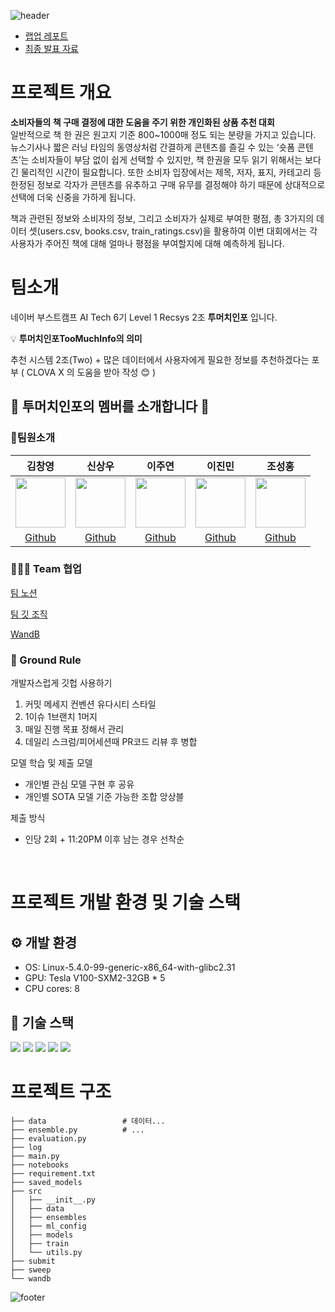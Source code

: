 ![header](https://capsule-render.vercel.app/api?type=waving&color=gradient&height=250&section=header&text=Level1-BookRatingPrediction&desc=RecSys-02&fontSize=50&fontColor=FFFFFF&fontAlignY=40)
- [랩업 레포트](https://github.com/boostcampaitech6/level1-bookratingprediction-recsys-02/blob/main/docs/RecSys_%ED%8C%80%20%EB%A6%AC%ED%8F%AC%ED%8A%B8(02%EC%A1%B0).pdf)
- [최종 발표 자료](https://github.com/boostcampaitech6/level1-bookratingprediction-recsys-02/blob/main/docs/Recsys02-level1-BookRatingPrediction.pdf)
# 프로젝트 개요
**소비자들의 책 구매 결정에 대한 도움을 주기 위한 개인화된 상품 추천 대회** <br>
일반적으로 책 한 권은 원고지 기준 800~1000매 정도 되는 분량을 가지고 있습니다.
뉴스기사나 짧은 러닝 타임의 동영상처럼 간결하게 콘텐츠를 즐길 수 있는 ‘숏폼 콘텐츠’는 소비자들이 부담 없이 쉽게 선택할 수 있지만, 책 한권을 모두 읽기 위해서는 보다 긴 물리적인 시간이 필요합니다. 또한 소비자 입장에서는 제목, 저자, 표지, 카테고리 등 한정된 정보로 각자가 콘텐츠를 유추하고 구매 유무를 결정해야 하기 때문에 상대적으로 선택에 더욱 신중을 가하게 됩니다.

책과 관련된 정보와 소비자의 정보, 그리고 소비자가 실제로 부여한 평점, 총 3가지의 데이터 셋(users.csv, books.csv, train_ratings.csv)을 활용하여 이번 대회에서는 각 사용자가 주어진 책에 대해 얼마나 평점을 부여할지에 대해 예측하게 됩니다.
# 팀소개

네이버 부스트캠프 AI Tech 6기 Level 1 Recsys 2조 **투머치인포** 입니다.

<aside>
    
💡 **투머치인포TooMuchInfo의 의미**

추천 시스템 2조(Two) + 많은 데이터에서 사용자에게 필요한 정보를 추천하겠다는 포부
( CLOVA X 의 도움을 받아 작성 😊 )

</aside>

## 👋 투머치인포의 멤버를 소개합니다 👋

### 🦹‍팀원소개
|김창영|신상우|이주연|이진민|조성홍|
|:---:|:---:|:---:|:---:|:---:|
|<img src='https://github.com/TooMuch-Info/.github/assets/97018869/b49f0e25-f4ec-4a80-9334-ea148eb3da0b' height=80 width=80px></img>|<img src='https://github.com/TooMuch-Info/.github/assets/97018869/b3199d59-f98a-4e49-9231-793f74498953' height=80 width=80px></img>|<img src='https://github.com/TooMuch-Info/.github/assets/97018869/2edbf1da-2a93-472a-b92f-5040219f8d71' height=80 width=80px></img>|<img src='https://github.com/TooMuch-Info/.github/assets/97018869/5245e126-87d4-490d-af9a-cc60e25f60a0' height=80 width=80px></img>|<img src='https://github.com/TooMuch-Info/.github/assets/97018869/d30ad32a-af51-4c25-9729-f579760082d7' height=80 width=80px></img>|
|[Github](https://github.com/ChangZero)|[Github](https://github.com/sangwoonoel)|[Github](https://github.com/twndus)|[Github](https://github.com/jinmin111)|[Github](https://github.com/GangBean)|

### 👨‍👧‍👦 Team 협업
[팀 노션](https://petite-giant-ce3.notion.site/bc7381aa3bf9444dbccd95f14fa497ea?pvs=4)

[팀 깃 조직](https://github.com/TooMuch-Info)

[WandB](https://wandb.ai/ai-teah-recsys02)

### 📝 Ground Rule
개발자스럽게 깃헙 사용하기
1. 커밋 메세지 컨벤션 유다시티 스타일
2. 1이슈 1브랜치 1머지
3. 매일 진행 목표 정해서 관리
4. 데일리 스크럼/피어세션때 PR코드 리뷰 후 병합


모델 학습 및 제출 모델
- 개인별 관심 모델 구현 후 공유
- 개인별 SOTA 모델 기준 가능한 조합 앙상블

제출 방식
- 인당 2회 + 11:20PM 이후 남는 경우 선착순

<br>

# 프로젝트 개발 환경 및 기술 스택
## ⚙️ 개발 환경
- OS: Linux-5.4.0-99-generic-x86_64-with-glibc2.31
- GPU: Tesla V100-SXM2-32GB * 5
- CPU cores: 8

## 🔧 기술 스택
![](https://img.shields.io/badge/Pytorch-EE4C2C?style=flat-square&logo=Pytorch&logoColor=white)
![](https://img.shields.io/badge/jupyter-F37626?style=flat-square&logo=Jupyter&logoColor=white)
![](https://img.shields.io/badge/scikit--learn-F7931E?style=flat-square&logo=scikit-learn&logoColor=black)
![](https://img.shields.io/badge/Pandas-150458?style=flat-square&logo=Pandas&logoColor=white)
![](https://img.shields.io/badge/Numpy-013243?style=flat-square&logo=Numpy&logoColor=white)



# 프로젝트 구조
```
├── data                 # 데이터...
├── ensemble.py          # ...
├── evaluation.py
├── log
├── main.py
├── notebooks
├── requirement.txt
├── saved_models
├── src
│   ├── __init__.py
│   ├── data
│   ├── ensembles
│   ├── ml_config
│   ├── models
│   ├── train
│   └── utils.py
├── submit
├── sweep
└── wandb
```






![footer](https://capsule-render.vercel.app/api?type=waving&color=gradient&height=200&section=footer&)